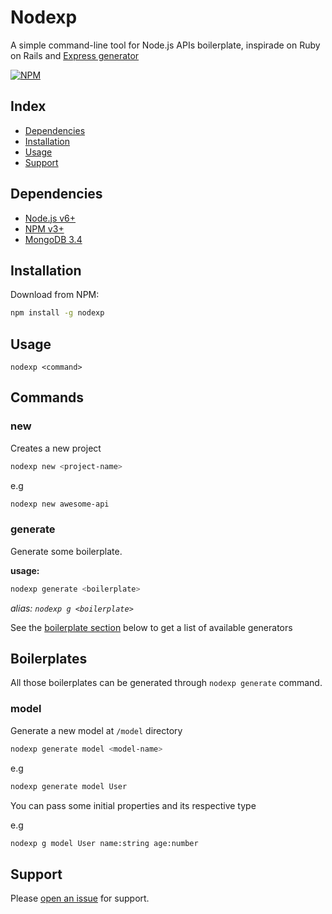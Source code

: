 # Nodexp

A simple command-line tool for Node.js APIs boilerplate, inspirade on Ruby on Rails and [Express generator](https://github.com/expressjs/generator)

[![NPM](https://nodei.co/npm/nodexp.png?compact=true)](https://npmjs.org/package/nodexp)

## Index

- [Dependencies](#dependencies)
- [Installation](#installation)
- [Usage](#usage)
- [Support](#support)

## Dependencies

- [Node.js v6+](https://nodejs.org)
- [NPM v3+](https://www.npmjs.com)
- [MongoDB 3.4](https://docs.mongodb.com/manual/installation)

## Installation

Download from NPM:

```sh
npm install -g nodexp
```

## Usage
`nodexp <command>`

## Commands

### new

Creates a new project 

```sh
nodexp new <project-name>
```
e.g

```sh
nodexp new awesome-api
  ```

### generate

Generate some boilerplate.

**usage:**
```sh
nodexp generate <boilerplate>
```
*alias: `nodexp g <boilerplate>`*

See the [boilerplate section](#boilerplates) below to get a list of available generators

## Boilerplates

All those boilerplates can be generated through `nodexp generate` command.

### model

Generate a new model at `/model` directory

```sh
nodexp generate model <model-name>
```
e.g
```sh
nodexp generate model User
```
You can pass some initial properties and its respective type

e.g
```sh
nodexp g model User name:string age:number
```

## Support

Please [open an issue](https://github.com/MacgyverMartins/nodexp/issues/new) for support.
